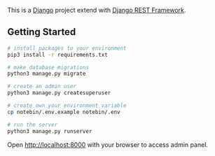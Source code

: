 This is a [Django](https://www.djangoproject.com/) project extend with [Django REST Framework](https://www.django-rest-framework.org/).

## Getting Started

```bash
# install packages to your environment
pip3 install -r requirements.txt

# make database migrations
python3 manage.py migrate

# create an admin user
python3 manage.py createsuperuser

# create own your environment variable
cp notebin/.env.example notebin/.env

# run the server
python3 manage.py runserver
```

Open [http://localhost:8000](http://localhost:8000/admin) with your browser to access admin panel.